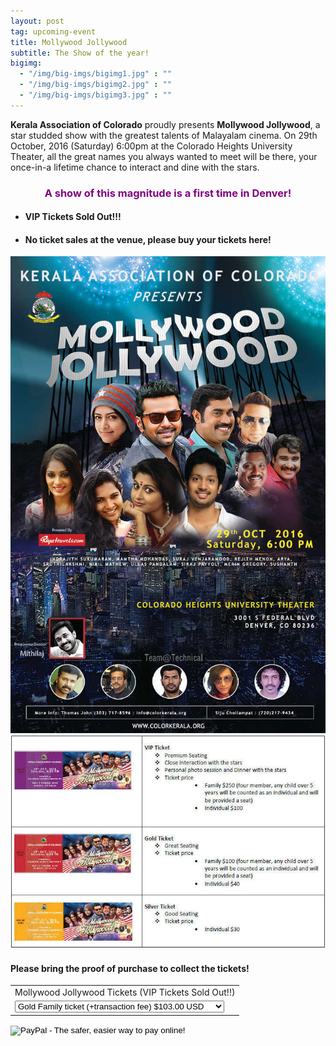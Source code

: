```yaml
---
layout: post
tag: upcoming-event
title: Mollywood Jollywood
subtitle: The Show of the year!
bigimg:
  - "/img/big-imgs/bigimg1.jpg" : ""
  - "/img/big-imgs/bigimg2.jpg" : ""
  - "/img/big-imgs/bigimg3.jpg" : ""
---
```

**Kerala Association of Colorado** proudly presents **Mollywood Jollywood**, a star studded show with the greatest talents of Malayalam cinema. On 29th October, 2016 (Saturday) 6:00pm at the Colorado Heights University Theater, all the great names you always wanted to meet will be there, your once-in-a lifetime chance to interact and dine with the stars. 

### <center><span style="color:purple">A show of this magnitude is a first time in Denver!</span></center>

* #### VIP Tickets Sold Out!!!
* #### No ticket sales at the venue, please buy your tickets here!

![poster](/img/MJ-flyer-2016.jpg)   
![tickets](/img/MJ-tickets-2016.jpg)

#### Please bring the proof of purchase to collect the tickets!
<form action="https://www.paypal.com/cgi-bin/webscr" method="post" target="_top">
<input type="hidden" name="cmd" value="_s-xclick">
<input type="hidden" name="hosted_button_id" value="LSN2ZT5V2X6FQ">
<table>
<tr><td><input type="hidden" name="on0" value="Mollywood Jollywood Tickets">Mollywood Jollywood Tickets (VIP Tickets Sold Out!!)</td></tr><tr><td><select name="os0">
	<option value="Gold Family ticket (+transaction fee)">Gold Family ticket (+transaction fee) $103.00 USD</option>
	<option value="Gold Individual ticket (+transaction fee)">Gold Individual ticket (+transaction fee) $42.00 USD</option>
	<option value="Silver Individual ticket (+transaction fee)">Silver Individual ticket (+transaction fee) $32.00 USD</option>
</select> </td></tr>
</table>
<input type="hidden" name="currency_code" value="USD">
<input type="image" src="https://www.paypalobjects.com/en_US/i/btn/btn_buynowCC_LG.gif" border="0" name="submit" alt="PayPal - The safer, easier way to pay online!">
<img alt="" border="0" src="https://www.paypalobjects.com/en_US/i/scr/pixel.gif" width="1" height="1">
</form>








